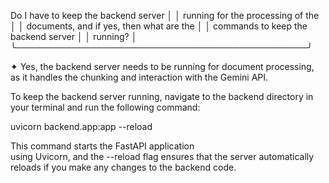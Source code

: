  Do I have to keep the backend server      │
│    running for the processing of the         │
│    documents, and if yes, then what are the  │
│    commands to keep the backend server       │
│    running?                                  │
╰───────────────────────────────────────────────╯

✦ Yes, the backend server needs to be running
  for document processing, as it handles the
  chunking and interaction with the Gemini API.

  To keep the backend server running, navigate
  to the backend directory in your terminal and
   run the following command:

  uvicorn backend.app:app --reload


  This command starts the FastAPI application     
   using Uvicorn, and the --reload flag
  ensures that the server automatically
  reloads if you make any changes to the
  backend code.
  